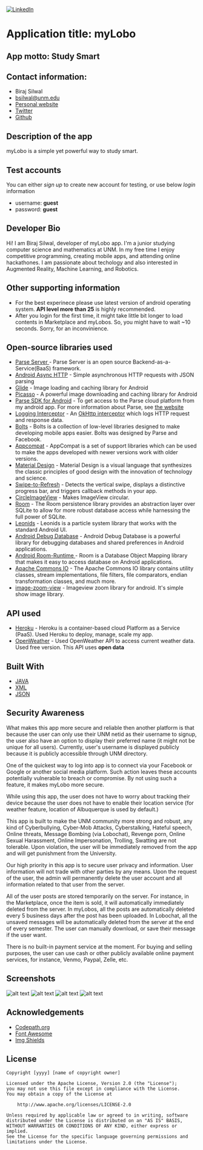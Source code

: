 [![LinkedIn][linkedin-shield]][linkedin-url]

# Application title: myLobo

## App motto: Study Smart

## Contact information:
- Biraj Silwal
- bsilwal@unm.edu
- [Personal website](https://birajsilwal.com/)
- [Twitter](https://twitter.com/home)
- [Github](https://github.com/birajsilwal)

## Description of the app
myLobo is a simple yet powerful way to study smart. 

## Test accounts
You can either *sign up* to create new account for testing, or use below *login* information
- username: **guest** 
- password: **guest** 

## Developer Bio
Hi! I am Biraj Silwal, developer of myLobo app. I'm a junior studying computer science and mathematics at UNM. In my free time I enjoy competitive programming, creating mobile apps, and attending online hackathones. I am passionate about techology and also interested in Augmented Reality, Machine Learning, and Robotics. 

## Other supporting information
- For the best experinece please use latest version of android operating system. **API level more than 25** is highly recommended. 
- After you login for the first time, it might take little bit longer to load contents in Marketplace and myLobos. So, you might have to wait ~10 seconds. Sorry, for an inconvinience. 

## Open-source libraries used

- [Parse Server ](https://github.com/parse-community/parse-server) - Parse Server is an open source Backend-as-a-Service(BaaS) framework.
- [Android Async HTTP](https://github.com/codepath/CPAsyncHttpClient) - Simple asynchronous HTTP requests with JSON parsing
- [Glide](https://github.com/bumptech/glide) - Image loading and caching library for Android
- [Picasso](https://github.com/square/picasso) - A powerful image downloading and caching library for Android
- [Parse SDK for Android](https://github.com/parse-community/Parse-SDK-Android) - To get access to the Parse cloud platform from my android app. For more information about Parse, see [the website](https://parseplatform.org/)
- [Logging Interceptor](https://github.com/square/okhttp/tree/master/okhttp-logging-interceptor) - An [OkHttp interceptor](https://square.github.io/okhttp/interceptors/) which logs HTTP request and response data.
- [Bolts](https://github.com/BoltsFramework/Bolts-Android) - Bolts is a collection of low-level libraries designed to make developing mobile apps easier. Bolts was designed by Parse and Facebook.
- [Appcompat](https://developer.android.com/jetpack/androidx/releases/appcompat) - AppCompat is a set of support libraries which can be used to make the apps developed with newer versions work with older versions.
- [Material Design](https://material.io/develop/android/docs/getting-started/) - Material Design is a visual language that synthesizes the classic principles of good design with the innovation of technology and science.
- [Swipe-to-Refresh](https://developer.android.com/jetpack/androidx/releases/swiperefreshlayout) - Detects the vertical swipe, displays a distinctive progress bar, and triggers callback methods in your app.
- [CircleImageView](https://github.com/hdodenhof/CircleImageView) - Makes ImageView circular. 
- [Room](https://developer.android.com/jetpack/androidx/releases/room) - The Room persistence library provides an abstraction layer over SQLite to allow for more robust database access while harnessing the full power of SQLite.
- [Leonids](https://github.com/plattysoft/Leonids) - Leonids is a particle system library that works with the standard Android UI.
- [Android Debug Database](https://github.com/amitshekhariitbhu/Android-Debug-Database) - Android Debug Database is a powerful library for debugging databases and shared preferences in Android applications.
- [ Android Room-Runtime ](https://mvnrepository.com/artifact/android.arch.persistence.room/runtime/1.1.1) - Room is a Database Object Mapping library that makes it easy to access database on Android applications. 
- [Apache Commons IO](https://github.com/apache/commons-io) - The Apache Commons IO library contains utility classes, stream implementations, file filters, file comparators, endian transformation classes, and much more.
- [image-zoom-view](https://github.com/hsmnzaydn/image-zoom-view) - Imageview zoom library for android. It's simple show image library.

## API used
- [Heroku](https://www.heroku.com/) - Heroku is a container-based cloud Platform as a Service (PaaS). Used Heroku to deploy, manage, scale my app.
- [OpenWeather](https://openweathermap.org/) - Used OpenWeather API to access current weather data. Used free version. This API uses **open data**

## Built With
- [JAVA](https://www.java.com/en/)
- [XML](https://en.wikipedia.org/wiki/XML)
- [JSON](https://www.json.org/json-en.html)

## Security Awareness
What makes this app more secure and reliable then another platform is that because the user can only use their UNM netid as their username to signup, the user also have an option to display their preferred name (it might not be unique for all users). Currently, user's username is displayed publicly because it is publicly accessible through UNM directory. 

One of the quickest way to log into app is to connect via your Facebook or Google or another social media platform. Such action leaves these accounts potentially vulnerable to breach or compromise. By not using such a feature, it makes myLobo more secure. 

While using this app, the user does not have to worry about tracking their device because the user does not have to enable their location service (for weather feature, location of Albuquerque is used by default.) 

This app is built to make the UNM community more strong and robust, any kind of Cyberbullying, Cyber-Mob Attacks, Cyberstalking, Hateful speech, Online threats, Message Bombing (via Lobochat), Revenge porn, Online Sexual Harassment, Online Impersonation, Trolling, Swatting are not tolerable. Upon violation, the user will be immediately removed from the app and will get punishment from the University. 

Our high priority in this app is to secure user privacy and information. User information will not trade with other parties by any means. Upon the request of the user, the admin will permanently delete the user account and all information related to that user from the server. 

All of the user posts are stored temporarily on the server. For instance, in the Marketplace, once the item is sold, it will automatically immediately deleted from the server. In myLobos, all the posts are automatically deleted every 5 business days after the post has been uploaded. In Lobochat, all the unsaved messages will be automatically deleted from the server at the end of every semester. The user can manually download, or save their message if the user want.

There is no built-in payment service at the moment. For buying and selling purposes, the user can use cash or other publicly available online payment services, for instance, Venmo, Paypal, Zelle, etc. 

## Screenshots

![alt text](https://github.com/birajsilwal/myLobo/blob/master/pic1.png)
![alt text](https://github.com/birajsilwal/myLobo/blob/master/pic2.png)
![alt text](https://github.com/birajsilwal/myLobo/blob/master/pic3.png)
![alt text](https://github.com/birajsilwal/myLobo/blob/master/pic4.png)

## Acknowledgements
* [Codepath.org](https://codepath.org/)
* [Font Awesome](https://fontawesome.com)
* [Img Shields](https://shields.io)

## License

    Copyright [yyyy] [name of copyright owner]

    Licensed under the Apache License, Version 2.0 (the "License");
    you may not use this file except in compliance with the License.
    You may obtain a copy of the License at

        http://www.apache.org/licenses/LICENSE-2.0

    Unless required by applicable law or agreed to in writing, software
    distributed under the License is distributed on an "AS IS" BASIS,
    WITHOUT WARRANTIES OR CONDITIONS OF ANY KIND, either express or implied.
    See the License for the specific language governing permissions and
    limitations under the License.


<!-- MARKDOWN LINKS & IMAGES -->
[contributors-shield]: https://img.shields.io/github/contributors/othneildrew/Best-README-Template.svg?style=flat-square
[linkedin-shield]: https://img.shields.io/badge/-LinkedIn-black.svg?style=flat-square&logo=linkedin&colorB=555
[linkedin-url]: https://linkedin.com/in/birajsilwal
